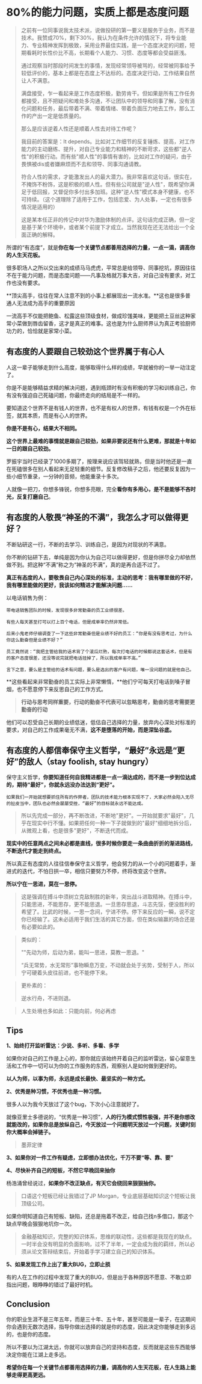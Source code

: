 # 80%的能力问题，实质上都是态度问题

> 之前有一位同事说我太技术派，说做投研的第一要义是服务于业务，而不是技术。我赞成70%，剩下30%，我认为在条件允许的情况下，将专业能力、专业精神发挥到极致，采用业界最佳实践，是一个态度决定的问题，短期看耗时长性价比不高，长期看个人能力、习惯、态度等都会受益匪浅。
>
> 通过观察当时那段时间发生的事情，发现经常领导被骂的，经常被同事给予较低评价的，基本上都是在态度上不达标的。态度决定行动，工作结果自然让人不满意。
>
> 满盘接受，乍一看起来是工作态度积极，勤劳肯干。但如果是所有工作任务都接受，且不把疑问和难处多沟通，不让团队中的领导和同事了解，没有消化问题和任务，最后带着不满、带着情绪、带着负面压力地去工作，那么工作的产出一定是低质量的。
>
> 
>
> 那么是应该逆着人性还是顺着人性去对待工作呢？
>
> 我目前的答案是：It depends。比如对工作细节的反复锤炼、提高，对工作能力的主动磨练、提升，对自己专业能力和精神的不断苛求，这些都"逆人性"的积极行动。而有些"顺人性"的事情有害的，比如对工作的疑问，由于畏惧被dis或者嫌麻烦而不去和领导、同事沟通请教。
>
> 
>
> 符合人性的需求，才能激发出人的最大潜力。我非常喜欢这句话，很实在，不掩饰不粉饰，这是积极的顺人性。但有些公司就是"逆人性"，既希望你满足于低回报，又督促你多付出多加班。这种"逆人性"模式本身不健康，也不可持续。（这个道理除了适用于工作，包括恋爱、为人处事，一定也有很多情况是适用的）
>
> 这是某本任正非的传记中对华为激励体制的点评。这句话完成正确，但一定是基于某个环境中，或者某个前提下才成立。当然我现在还无法给出一个全面正确的解释。



所谓的“有态度”，就是**你在每一个关键节点都善用选择的力量，一点一滴，调高你的人生天花板。**



很多职场人之所以交出来的成绩马马虎虎，平常总是给领导、同事挖坑，原因往往不在于能力问题，而是态度问题——凡事及格就万事大吉，对自己没有要求，对工作也没有要求。



**顶尖高手，往往在常人注意不到的小事上都展现出一流水准。**这也是很多普通人无法成为高手的重要原因



一流高手不仅能把鲍鱼、松露这些顶级食材，做成珍馐美味，更能把土豆丝这种家常小菜做到唇齿留香，这才是真正的难事。这也是为什么厨师界认为真正考验厨师功力的，恰恰就是家常小菜。



## 有态度的人要跟自己较劲这个世界属于有心人

人这一辈子能够走到什么高度，能够取得什么样的成绩，早就被你的一举一动注定了。



你是不是能够精益求精的解决问题，遇到瓶颈时有没有积极的学习和训练自己，你有没有强迫自己死磕问题，你最终走向的结局是不一样的。



要知道这个世界不是有钱人的世界，也不是有权人的世界，有钱有权是一个外在标签，就其本质，而是有心人的世界。



**你是不是有心，结果大不相同。**





**这个世界上最难的事情就是跟自己较劲，如果非要说还有什么更难，那就是十年如一日的跟自己较劲。**



罗振宇当时已经录了1000多期了，按理来说应该驾轻就熟，但是当时他还是一直在死磕很多在别人看起来无足轻重的细节。反复修改稿子之后，他还要反复因为一些小细节重录，一分钟的音频，他能重录十多次。



人就像一把刀，你想多锋锐，你想多亮眼，完全**看你有多用心，是不是能够不吝时光，反复打磨自己**。



## 有态度的人敬畏“神圣的不满”，我怎么才可以做得更好？

不断钻研这一行，不断的去学习、训练自己，是因为对现状的不满意。



你不断的钻研下去，单纯是因为你认为自己可以做得更好，但是你拼尽全力却依然做不到。把这种“不满”称之为“神圣的不满”，真的是再合适不过了。



**真正有态度的人，要敬畏自己内心深处的标准，主动的思考：我有哪里做的不好，我有哪里能做的更好，我该如何精进才能解决问题……**



以电话销售为例：

```
带电话销售团队的时候，发现很多非常勤奋的员工业绩很差。

有些人每天甚至打可以打上百个电话，但是成单率仍然非常低。

后来小鬼老师仔细调查了一下这些非常勤奋但是业绩不好的员工：“你是有没有思考过，为什么你这么勤奋但是业绩不好？”

员工竟然说：“我把主管给我的话术背了个滚瓜烂熟，每次打电话的时候都说这套话术，但是有的客户态度很差，还没等说完就把电话挂掉了，所以我成单率不高。”

言下之意，要么是主管给的话术有问题，要么是选出的客户有问题，唯一没问题的就是他自己。
```

**这些看起来非常勤奋的员工实际上非常懒惰，**他们宁可每天打电话到嗓子冒烟，也不愿意停下来反思自己的工作方式。



> **行动与思考同样重要，行动的勤奋不代表可以忽略思考，勤奋的思考需要更勤奋的行动**



他们可以忍受自己长期的业绩低迷，低估自己选择的力量，放弃内心深处对标准的要求，对自己的工作成果毫无不满，**这不是堕落的开始，而是深坠谷底。**



## 有态度的人都信奉保守主义哲学，“最好”永远是“更好”的敌人（stay foolish, stay hungry）

保守主义哲学，**你要知道任何自我精进都是一点一滴达成的，而不是一步到位达成的，期待“最好”，你就永远没办法达到“更好”。**

```
如果我们一开始就想要抓住所有的作弊者，团队的技术能力根本实现不了，大家必然会陷入无尽的扯皮当中，团队也必然会屡屡受挫，“最好”的目标就永远不能达成。
```

> 所以先完成一部分，再不断改进，不断地"更好"。一开始就要求"最好"，几乎在现实中行不懂。如果把任何一种一下子就做到的"最好"细细地拆分后，从微观上看，也是很多"更好"，不断迭代而成。



**现实中的任意两点之间未必都是直线，很多时候你要走一条曲曲折折的渐进路线，不断迭代才能走到终点。**



所以真正有态度的人往往信奉保守主义哲学，他会努力的从一个小的问题着手，渐进式的迭代，不怕日拱一卒，相信只要努力不停，终将改变这个世界。



**所以宁在一思进，莫在一思停。**

> 这是强调在搏斗中须树立克敌制胜的新年，突出战斗进取精神。在搏斗中，只能思进，不能思存，更不能思退。一旦思存思退，斗志先馁，便没胜利的希望了。比武的时候，一思一念间，宁进不停。停下来反应的一瞬，说不定你已经输了。这未必适用于我们生活的其它方面，但在类似输赢的场合还是有必要如此的。

> 类似的：
>
> ""先动为师，后动为弟，能叫一思进，莫教一思退。"
>
> “兵无常势，水无常形”事物瞬息万变，不动就会处于劣势，受制于人，所以宁可硬着头皮往前进，也不能停下来。

> 更朴素的：
>
> 逆水行舟，不进则退。

> 人生处境也多如此：只能向前，何必再虑





## Tips

**1、始终打开监听雷达：少说、多听、多看、多学**

如果你对自己的工作是上心的，那你就应该始终开着自己的监听雷达，留心留意生活和工作中一切可以为你的工作服务的东西，观察别人是如何做到更好的。



**以人为师，以事为师，永远是成长最快、最坚实的一种方式。**



**2、优秀是种习惯，不优秀也是一种习惯。**

很多人以为我今天放过了这个bug，下次小心注意就好了。



就像亚里士多德说的，“优秀是一种习惯”，**人的行为模式惯性极强，并不是你想改就能改的，如果你总是放纵自己，今天放过一个问题明天放过一个问题，关键时刻你大概率会掉链子。**

> 墨菲定律



**3、如果你对一件工作有疑虑，立即想办法优化，千万不要“等、靠、要”**



**4、尽快补齐自己的短板，不然它早晚回来抽你**

杨浩涌曾经说过，**如果你不改正缺点，有天它会绕回来狠狠抽你。**

> 口语这个短板已经让我错过了JP Morgan，专业底层基础知识这个短板让我顶级公司。

如果你明知道自己有短板、缺陷，还总是拖着不改正，给自己找n多借口，那这个缺点早晚会狠狠地坑你一次。

> 金融基础知识，完整的知识体系，思维的联动性，这些都是我现在的缺点。一时半会没有明显的负面影响，过不了半年，一定会成为我的羁绊，所以必须从论文答辩结束后，开始着手学习建立自己的知识体系。



**5、如果发现工作上出了重大BUG，立即止损**

有的人在工作的过程中发现了重大的BUG，但是出于各种原因不愿意、不敢立即指出问题，眼睁睁的错过了最好时机。





## Conclusion

你的职业生涯不是三年五年，而是三十年、五十年，甚至可能是一辈子，在这期间你会遇到无数次选择，指导你做出选择的就是你的态度，因此决定你能够走到多远的，也是你的态度。



所以不要以为江湖太远，你就可以放弃自己的坚持和态度，反而就是这些东西能够决定你能在江湖上走多远。



**希望你在每一个关键节点都善用选择的力量，调高你的人生天花板，在人生路上能够走得更高更远。**





